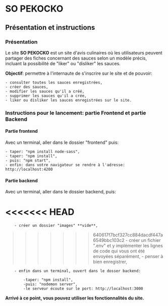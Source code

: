 # SO PEKOCKO

## Présentation et instructions

### Présentation

Le site **SO PEKOCKO** est un site d'avis culinaires où les utilisateurs peuvent partager des fiches concernant des sauces selon un modèle précis, incluant la possibilité de "liker" ou "disliker" les sauces.

**Objectif**: permettre à l'internaute de s'inscrire sur le site et de pouvoir:

    - consulter toutes les sauces enregistrées,
    - créer des sauces,
    - modifier les sauces qu'il a créé,
    - supprimer les sauces qu'il a crée,
    - liker ou disliker les sauces enregistrées sur le site.

### Instructions pour le lancement: partie Frontend et partie Backend

#### Partie frontend

Avec un terminal, aller dans le dossier "frontend" puis:

    - taper: "npm install node-sass",
    - taper: "npm install",
    - puis: "npm start",
    - enfin: dans votre navigateur se rendre à l'adresse: http://localhost:4200 

#### Partie backend

Avec un terminal, aller dans le dossier backend, puis:

<<<<<<< HEAD
=======
        - créer un dossier "images" **vide**,
>>>>>>> 640617f7bcf327cc884dacdf447a6549bbc103c2
        - créer un fichier ".env" et y implémenter les lignes de code qui vous ont été envoyées séparément,
        - penser à bien enregistrer,

        - enfin dans un terminal, ouvert dans le dosser backend:
    
            -taper: "npm install",
            -puis: "nodemon server",
            -le serveur écoute sur le port: http://localhost:3000

**Arrivé à ce point, vous pouvez utiliser les fonctionnalités du site.**
